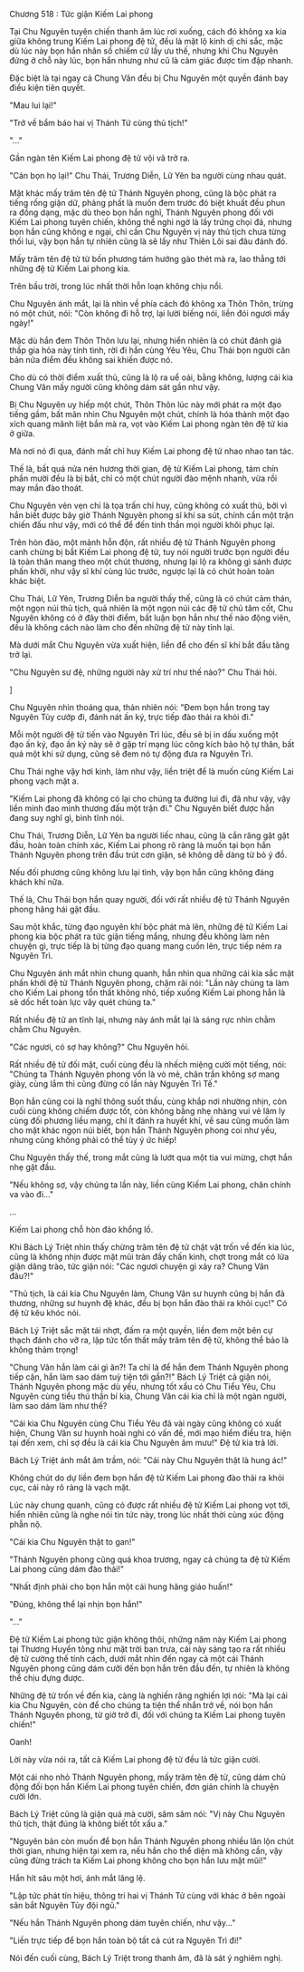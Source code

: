 




Chương 518 : Tức giận Kiếm Lai phong


Tại Chu Nguyên tuyên chiến thanh âm lúc rơi xuống, cách đó không xa kia giữa không trung Kiếm Lai phong đệ tử, đều là mặt lộ kinh dị chi sắc, mặc dù lúc này bọn hắn nhân số chiếm cứ lấy ưu thế, nhưng khi Chu Nguyên đứng ở chỗ này lúc, bọn hắn nhưng như cũ là cảm giác được tim đập nhanh.

Đặc biệt là tại ngay cả Chung Vân đều bị Chu Nguyên một quyền đánh bay điều kiện tiên quyết.

"Mau lui lại!"

"Trở về bẩm báo hai vị Thánh Tử cùng thủ tịch!"

"..."

Gần ngàn tên Kiếm Lai phong đệ tử vội vã trở ra.

"Cản bọn họ lại!" Chu Thái, Trương Diễn, Lữ Yên ba người cùng nhau quát.

Mặt khác mấy trăm tên đệ tử Thánh Nguyên phong, cũng là bộc phát ra tiếng rống giận dữ, phảng phất là muốn đem trước đó biệt khuất đều phun ra đồng dạng, mặc dù theo bọn hắn nghĩ, Thánh Nguyên phong đối với Kiếm Lai phong tuyên chiến, không thể nghi ngờ là lấy trứng chọi đá, nhưng bọn hắn cũng không e ngại, chỉ cần Chu Nguyên vị này thủ tịch chưa từng thối lui, vậy bọn hắn tự nhiên cũng là sẽ lấy như Thiên Lôi sai đâu đánh đó.

Mấy trăm tên đệ tử từ bốn phương tám hướng gào thét mà ra, lao thẳng tới những đệ tử Kiếm Lai phong kia.

Trên bầu trời, trong lúc nhất thời hỗn loạn không chịu nổi.

Chu Nguyên ánh mắt, lại là nhìn về phía cách đó không xa Thôn Thôn, trừng nó một chút, nói: "Còn không đi hỗ trợ, lại lười biếng nói, liền đói ngươi mấy ngày!"

Mặc dù hắn đem Thôn Thôn lưu lại, nhưng hiển nhiên là có chút đánh giá thấp gia hỏa này tính tình, rời đi hắn cùng Yêu Yêu, Chu Thái bọn người căn bản nửa điểm đều không sai khiến được nó.

Cho dù có thời điểm xuất thủ, cũng là lộ ra uể oải, bằng không, lượng cái kia Chung Vân mấy người cũng không dám sát gần như vậy.

Bị Chu Nguyên uy hiếp một chút, Thôn Thôn lúc này mới phát ra một đạo tiếng gầm, bất mãn nhìn Chu Nguyên một chút, chính là hóa thành một đạo xích quang mãnh liệt bắn mà ra, vọt vào Kiếm Lai phong ngàn tên đệ tử kia ở giữa.

Mà nơi nó đi qua, đánh mất chỉ huy Kiếm Lai phong đệ tử nhao nhao tan tác.

Thế là, bất quá nửa nén hương thời gian, đệ tử Kiếm Lai phong, tám chín phần mười đều là bị bắt, chỉ có một chút người đào mệnh nhanh, vừa rồi may mắn đào thoát.

Chu Nguyên vẻn vẹn chỉ là tọa trấn chỉ huy, cũng không có xuất thủ, bởi vì hắn biết được bây giờ Thánh Nguyên phong sĩ khí sa sút, chính cần một trận chiến đấu như vậy, mới có thể để đến tinh thần mọi người khôi phục lại.

Trên hòn đảo, một mảnh hỗn độn, rất nhiều đệ tử Thánh Nguyên phong canh chừng bị bắt Kiếm Lai phong đệ tử, tuy nói người trước bọn người đều là toàn thân mang theo một chút thương, nhưng lại lộ ra không gì sánh được phấn khởi, như vậy sĩ khí cùng lúc trước, ngược lại là có chút hoàn toàn khác biệt.

Chu Thái, Lữ Yên, Trương Diễn ba người thấy thế, cũng là có chút cảm thán, một ngọn núi thủ tịch, quả nhiên là một ngọn núi các đệ tử chủ tâm cốt, Chu Nguyên không có ở đây thời điểm, bất luận bọn hắn như thế nào động viên, đều là không cách nào làm cho đến những đệ tử này tỉnh lại.

Mà dưới mắt Chu Nguyên vừa xuất hiện, liền để cho đến sĩ khí bắt đầu tăng trở lại.

"Chu Nguyên sư đệ, những người này xử trí như thế nào?" Chu Thái hỏi.

]

Chu Nguyên nhìn thoáng qua, thản nhiên nói: "Đem bọn hắn trong tay Nguyên Tủy cướp đi, đánh nát ấn ký, trực tiếp đào thải ra khỏi đi."

Mỗi một người đệ tử tiến vào Nguyên Trì lúc, đều sẽ bị in dấu xuống một đạo ấn ký, đạo ấn ký này sẽ ở gặp trí mạng lúc công kích bảo hộ tự thân, bất quá một khi sử dụng, cũng sẽ đem nó tự động đưa ra Nguyên Trì.

Chu Thái nghe vậy hơi kinh, làm như vậy, liền triệt để là muốn cùng Kiếm Lai phong vạch mặt a.

"Kiếm Lai phong đã không có lại cho chúng ta đường lui đi, đã như vậy, vậy liền minh đao minh thương đấu một trận đi." Chu Nguyên biết được hắn đang suy nghĩ gì, bình tĩnh nói.

Chu Thái, Trương Diễn, Lữ Yên ba người liếc nhau, cũng là cắn răng gật gật đầu, hoàn toàn chính xác, Kiếm Lai phong rõ ràng là muốn tại bọn hắn Thánh Nguyên phong trên đầu trút cơn giận, sẽ không dễ dàng từ bỏ ý đồ.

Nếu đối phương cũng không lưu lại tình, vậy bọn hắn cũng không đáng khách khí nữa.

Thế là, Chu Thái bọn hắn quay người, đối với rất nhiều đệ tử Thánh Nguyên phong hăng hái gật đầu.

Sau một khắc, từng đạo nguyên khí bộc phát mà lên, những đệ tử Kiếm Lai phong kia bộc phát ra tức giận tiếng mắng, nhưng đều không làm nên chuyện gì, trực tiếp là bị từng đạo quang mang cuốn lên, trực tiếp ném ra Nguyên Trì.

Chu Nguyên ánh mắt nhìn chung quanh, hắn nhìn qua những cái kia sắc mặt phấn khởi đệ tử Thánh Nguyên phong, chậm rãi nói: "Lần này chúng ta làm cho Kiếm Lai phong tổn thất không nhỏ, tiếp xuống Kiếm Lai phong hẳn là sẽ dốc hết toàn lực vây quét chúng ta."

Rất nhiều đệ tử an tĩnh lại, nhưng này ánh mắt lại là sáng rực nhìn chằm chằm Chu Nguyên.

"Các ngươi, có sợ hay không?" Chu Nguyên hỏi.

Rất nhiều đệ tử đối mặt, cuối cùng đều là nhếch miệng cười một tiếng, nói: "Chúng ta Thánh Nguyên phong vốn là vò mẻ, chân trần không sợ mang giày, cùng lắm thì cũng đừng có lần này Nguyên Trì Tế."

Bọn hắn cũng coi là nghĩ thông suốt thấu, cùng khắp nơi nhường nhịn, còn cuối cùng không chiếm được tốt, còn không bằng nhẹ nhàng vui vẻ lâm ly cùng đối phương liều mạng, chí ít đánh ra huyết khí, về sau cũng muốn làm cho mặt khác ngọn núi biết, bọn hắn Thánh Nguyên phong coi như yếu, nhưng cũng không phải có thể tùy ý ức hiếp!

Chu Nguyên thấy thế, trong mắt cũng là lướt qua một tia vui mừng, chợt hắn nhẹ gật đầu.

"Nếu không sợ, vậy chúng ta lần này, liền cùng Kiếm Lai phong, chân chính va vào đi..."

...

Kiếm Lai phong chỗ hòn đảo khổng lồ.

Khi Bách Lý Triệt nhìn thấy chừng trăm tên đệ tử chật vật trốn về đến kia lúc, cũng là không nhịn được mặt mũi tràn đầy chấn kinh, chợt trong mắt có lửa giận dâng trào, tức giận nói: "Các ngươi chuyện gì xảy ra? Chung Vân đâu?!"

"Thủ tịch, là cái kia Chu Nguyên làm, Chung Vân sư huynh cũng bị hắn đả thương, những sư huynh đệ khác, đều bị bọn hắn đào thải ra khỏi cục!" Có đệ tử kêu khóc nói.

Bách Lý Triệt sắc mặt tái nhợt, đấm ra một quyền, liền đem một bên cự thạch đánh cho vỡ ra, lập tức tổn thất mấy trăm tên đệ tử, không thể bảo là không thảm trọng!

"Chung Vân hắn làm cái gì ăn?! Ta chỉ là để hắn đem Thánh Nguyên phong tiếp cận, hắn làm sao dám tuỳ tiện tới gần?!" Bách Lý Triệt cả giận nói, Thánh Nguyên phong mặc dù yếu, nhưng tốt xấu có Chu Tiểu Yêu, Chu Nguyên cùng tiểu thú thần bí kia, Chung Vân cái kia chỉ là một ngàn người, làm sao dám làm như thế?

"Cái kia Chu Nguyên cùng Chu Tiểu Yêu đã vài ngày cũng không có xuất hiện, Chung Vân sư huynh hoài nghi có vấn đề, mới mạo hiểm điều tra, hiện tại đến xem, chỉ sợ đều là cái kia Chu Nguyên âm mưu!" Đệ tử kia trả lời.

Bách Lý Triệt ánh mắt âm trầm, nói: "Cái này Chu Nguyên thật là hung ác!"

Không chút do dự liền đem bọn hắn đệ tử Kiếm Lai phong đào thải ra khỏi cục, cái này rõ ràng là vạch mặt.

Lúc này chung quanh, cũng có được rất nhiều đệ tử Kiếm Lai phong vọt tới, hiển nhiên cũng là nghe nói tin tức này, trong lúc nhất thời cùng xúc động phẫn nộ.

"Cái kia Chu Nguyên thật to gan!"

"Thánh Nguyên phong cũng quá khoa trương, ngay cả chúng ta đệ tử Kiếm Lai phong cũng dám đào thải!"

"Nhất định phải cho bọn hắn một cái hung hăng giáo huấn!"

"Đúng, không thể lại nhịn bọn hắn!"

"..."

Đệ tử Kiếm Lai phong tức giận không thôi, những năm này Kiếm Lai phong tại Thương Huyền tông như mặt trời ban trưa, cái này sáng tạo ra rất nhiều đệ tử cường thế tính cách, dưới mắt nhìn đến ngay cả một cái Thánh Nguyên phong cũng dám cưỡi đến bọn hắn trên đầu đến, tự nhiên là không thể chịu đựng được.

Những đệ tử trốn về đến kia, càng là nghiến răng nghiến lợi nói: "Mà lại cái kia Chu Nguyên, còn để cho chúng ta tiện thể nhắn trở về, nói bọn hắn Thánh Nguyên phong, từ giờ trở đi, đối với chúng ta Kiếm Lai phong tuyên chiến!"

Oanh!

Lời này vừa nói ra, tất cả Kiếm Lai phong đệ tử đều là tức giận cười.

Một cái nho nhỏ Thánh Nguyên phong, mấy trăm tên đệ tử, cũng dám chủ động đối bọn hắn Kiếm Lai phong tuyên chiến, đơn giản chính là chuyện cười lớn.

Bách Lý Triệt cũng là giận quá mà cười, sâm sâm nói: "Vị này Chu Nguyên thủ tịch, thật đúng là không biết tốt xấu a."

"Nguyên bản còn muốn để bọn hắn Thánh Nguyên phong nhiều lăn lộn chút thời gian, nhưng hiện tại xem ra, nếu hắn cho thể diện mà không cần, vậy cũng đừng trách ta Kiếm Lai phong không cho bọn hắn lưu mặt mũi!"

Hắn hít sâu một hơi, ánh mắt lăng lệ.

"Lập tức phát tín hiệu, thông tri hai vị Thánh Tử cùng với khác ở bên ngoài săn bắt Nguyên Tủy đội ngũ."

"Nếu hắn Thánh Nguyên phong dám tuyên chiến, như vậy..."

"Liền trực tiếp để bọn hắn toàn bộ tất cả cút ra Nguyên Trì đi!"

Nói đến cuối cùng, Bách Lý Triệt trong thanh âm, đã là sát ý nghiêm nghị.




